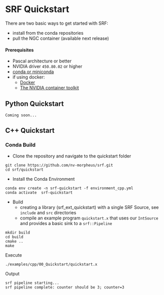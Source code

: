 # SRF Quickstart

There are two basic ways to get started with SRF:
- install from the conda repositories
- pull the NGC container (available next release)

#### Prerequisites

- Pascal architecture or better
- NVIDIA driver `450.80.02` or higher
- [conda or miniconda](https://conda.io/projects/conda/en/latest/user-guide/install/linux.html)
- if using docker:
  - [Docker](https://docs.docker.com/get-docker/)
  - [The NVIDIA container toolkit](https://docs.nvidia.com/datacenter/cloud-native/container-toolkit/install-guide.html#docker)

## Python Quickstart

```
Coming soon...
````

## C++ Quickstart

### Conda Build

- Clone the repository and navigate to the quickstart folder

```
git clone https://github.com/nv-morpheus/srf.git
cd srf/quickstart
```

- Install the Conda Environment

```
conda env create -n srf-quickstart -f environment_cpp.yml
conda activate  srf-quickstart
```

- Build
  - creating a library (srf_ext_quickstart) with a single SRF Source, see `include` and `src` directories
  - compile an example program `quickstart.x` that uses our `IntSource` and provides a basic sink to a `srf::Pipeline`

```
mkdir build
cd build
cmake ..
make
```

Execute
```
./examples/cpp/00_Quickstart/quickstart.x
```

Output
```
srf pipeline starting...
srf pipeline complete: counter should be 3; counter=3
```
